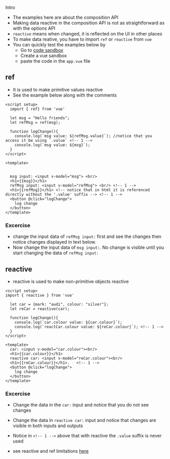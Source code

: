 Intro
* The examples here are about the composition API
* Making data reactive in the composition API is not as straightforward as with the options API
* `reactive` means when changed, it is reflected on the UI in other places
* To make data reative, you have to import `ref` or `reactive` from `vue`
* You can quickly test the examples below by 
    * Go to [code sandbox](https://codesandbox.io/)
    * Create a vue sandbox
    * paste the code in the `app.vue` file

## ref
* It is used to make primitive values reactive
* See the example below along with the comments


```
<script setup>
  import { ref} from 'vue'

  let msg = "Hello friends";
  let refMsg = ref(msg);
  
  function logChange(){
    console.log(`msg value: ${refMsg.value}`); //notice that you access it be using `.value` <!-- 1 -->
    console.log(`msg value: ${msg}`);
  }
</script>

<template>
 
  
  msg input: <input v-model="msg"> <br/>
  <h1>{{msg}}</h1>
  refMsg input: <input v-model="refMsg"> <br/> <!-- 1 -->
  <h1>{{refMsg}}</h1> <!-- notice that in html it is referenced directly without the '.value' suffix --> <!-- 1 -->
  <button @click="logChange">
    log change
  </button>
</template>
```
### Excercise
* change the input data of `refMsg input:` first and see the changes then notice changes displayed in text below.
* Now change the input data of `msg input:`. No change is visible until you start changing the data of `refMsg input:`


## reactive 
* reactive is used to make non-primitive objects reactive

```
<script setup>
import { reactive } from 'vue'

  let car = {mark: "audi", colour: "silver"};
  let reCar = reactive(car);
  
  function logChange(){
    console.log(`car.colour value: ${car.colour}`);
    console.log(`reactCar.colour value: ${reCar.colour}`); <!-- 1 -->
  }
</script>

<template>
  car: <input v-model="car.colour"><br/>
  <h1>{{car.colour}}</h1>
  reactive car: <input v-model="reCar.colour"><br/>
  <h1>{{reCar.colour}}</h1>.   <!-- 1 -->
  <button @click="logChange">
    log change
  </button>
</template>
```
### Excercise
* Change the data in the `car:` input and notice that you do not see changes
* Change the data in `reactive car:` input and notice that changes are visible in both inputs and outputs
* Notice in `<!-- 1 -->` above that with reactive the `.value` suffix is never used

* see reactive and ref limitations [here](https://vuejs.org/guide/essentials/reactivity-fundamentals.html#limitations-of-reactive)
